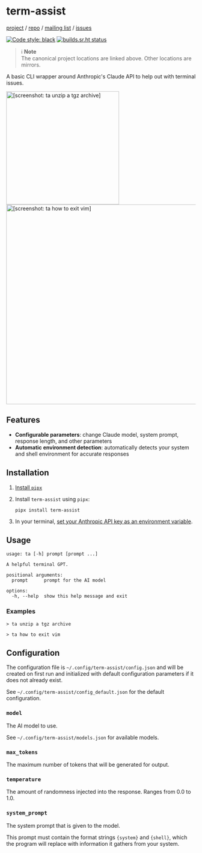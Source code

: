 term-assist
===========

[project](https://sr.ht/~logankirkland/term-assist/) /
[repo](https://git.sr.ht/~logankirkland/term-assist) /
[mailing list](https://lists.sr.ht/~logankirkland/term-assist) /
[issues](https://todo.sr.ht/~logankirkland/term-assist)

[![Code style: black](https://img.shields.io/badge/code%20style-black-000000.svg)](https://github.com/psf/black)
[![builds.sr.ht status](https://builds.sr.ht/~logankirkland/term-assist.svg)](https://builds.sr.ht/~logankirkland/term-assist?)

> ℹ️ **Note**  
> The canonical project locations are linked above. Other locations are
> mirrors.

A basic CLI wrapper around Anthropic's Claude API to help out with
terminal issues.

<img src="tgz.png" width="300" alt="[screenshot: ta unzip a tgz archive]"/>
<img src="vim.png" width="530" alt="[screenshot: ta how to exit vim]"/>

Features
--------

- **Configurable parameters**: change Claude model, system prompt,
  response length, and other parameters
- **Automatic environment detection**: automatically detects your system
  and shell environment for accurate responses

Installation
------------

1. [Install `pipx`](https://pipx.pypa.io/stable/installation/)

2. Install `term-assist` using `pipx`:

   ```shell
   pipx install term-assist
   ```

3. In your terminal, [set your Anthropic API key as an environment
   variable](https://docs.anthropic.com/en/docs/quickstart-guide#step-3-optional-set-up-your-api-key).

Usage
-----

```
usage: ta [-h] prompt [prompt ...]

A helpful terminal GPT.

positional arguments:
  prompt      prompt for the AI model

options:
  -h, --help  show this help message and exit
```

### Examples

```
> ta unzip a tgz archive
```

```
> ta how to exit vim
```

Configuration
-------------

The configuration file is `~/.config/term-assist/config.json` and will
be created on first run and initialized with default configuration
parameters if it does not already exist.

See `~/.config/term-assist/config_default.json` for the default
configuration.

### `model`

The AI model to use.

See `~/.config/term-assist/models.json` for available models.

### `max_tokens`

The maximum number of tokens that will be generated for output.

### `temperature`

The amount of randomness injected into the response. Ranges from 0.0 to
1.0.

### `system_prompt`

The system prompt that is given to the model.

This prompt must contain the format strings `{system}` and `{shell}`,
which the program will replace with information it gathers from your
system.
